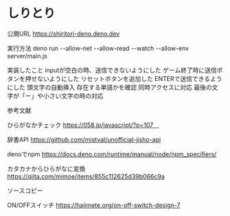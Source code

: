 # しりとり

公開URL
https://shiritori-deno.deno.dev

実行方法
deno run --allow-net --allow-read --watch --allow-env server/main.js        
  
実装したこと
inputが空白の時、送信できないようにした
ゲーム終了時に送信ボタンを押せないようにした
リセットボタンを追加した
ENTERで送信できるようにした
頭文字の自動挿入
存在する単語かを確認
同時アクセスに対応
最後の文字が「ー」や小さい文字の時の対応



参考文献

ひらがなかチェック
https://058.jp/javascript/?p=107　

辞書API
https://github.com/mistval/unofficial-jisho-api

denoでnpm
https://docs.deno.com/runtime/manual/node/npm_specifiers/

カタカナからひらがなに変換
https://qiita.com/mimoe/items/855c112625d39b066c9a



ソースコピー

ON/OFFスイッチ
https://hajimete.org/on-off-switch-design-7

